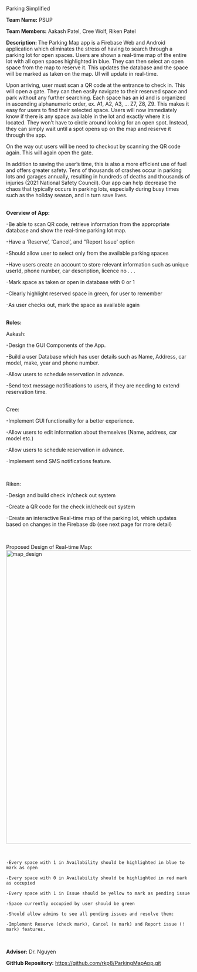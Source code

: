 Parking Simplified
<br>

<b>Team Name:</b> 
PSUP
<br>

<b>Team Members:</b>
Aakash Patel, Cree Wolf, Riken Patel
<br>

<b>Description: </b>
The Parking Map app is a Firebase Web and Android application which eliminates the stress of having to search through a parking lot for open spaces. Users are shown a real-time map of the entire lot with all open spaces highlighted in blue. They can then select an open space from the map to reserve it. This updates the database and the space will be marked as taken on the map. UI will update in real-time. 

Upon arriving, user must scan a QR code at the entrance to check in. This will open a gate. They can then easily navigate to their reserved space and park without any further searching. Each space has an id and is organized in ascending alphanumeric order, ex. A1, A2, A3, ... Z7, Z8, Z9. This makes it easy for users to find their selected space. Users will now immediately know if there is any space available in the lot and exactly where it is located. They won’t have to circle around looking for an open spot. Instead, they can simply wait until a spot opens up on the map and reserve it through the app. 

On the way out users will be need to checkout by scanning the QR code again. This will again open the gate.  

In addition to saving the user’s time, this is also a more efficient use of fuel and offers greater safety. Tens of thousands of crashes occur in parking lots and garages annually, resulting in hundreds of deaths and thousands of injuries (2021 National Safety Council). Our app can help decrease the chaos that typically occurs in parking lots, especially during busy times such as the holiday season, and in turn save lives.
<br>
<br>

<b>Overview of App:</b>

-Be able to scan QR code, retrieve information from the appropriate database and show the real-time parking lot map.

-Have a ‘Reserve’, ‘Cancel’, and "Report Issue' option  

-Should allow user to select only from the available parking spaces

-Have users create an account to store relevant information such as unique userId, phone number, car description, licence no . . .   

-Mark space as taken or open in database with 0 or 1 

-Clearly highlight reserved space in green, for user to remember

 -As user checks out, mark the space as available again
<br>
<br>

<b>Roles:</b>
<br>

Aakash:

 -Design the GUI Components of the App.
 
 -Build a user Database which has user details such as Name, Address, car model, make, year and phone number.
 
 -Allow users to schedule reservation in advance.
 
 -Send text message notifications to users, if they are needing to extend reservation time.

<br>
Cree:

 -Implement GUI functionality for a better experience.
  
 -Allow users to edit information about themselves (Name, address, car model etc.)
 
 -Allow users to schedule reservation in advance.
 
 -Implement send SMS notifications feature. 


<br>

Riken:

 -Design and build check in/check out system
 
 -Create a QR code for the check in/check out system
 
 -Create an interactive Real-time map of the parking lot, which updates based on changes in the Firebase db (see next page for more detail)

  <br>

  Proposed Design of Real-time Map:
  <img width="800" alt="map_design" src="https://user-images.githubusercontent.com/60204834/110062788-eb57b880-7d37-11eb-8250-a93c4602c338.png">

  <br>

    -Every space with 1 in Availability should be highlighted in blue to mark as open

    -Every space with 0 in Availability should be highlighted in red mark as occupied 

    -Every space with 1 in Issue should be yellow to mark as pending issue

    -Space currently occupied by user should be green

    -Should allow admins to see all pending issues and resolve them:

    -Implement Reserve (check mark), Cancel (x mark) and Report issue (! mark) features.

<br>

<b>Advisor:</b> Dr. Nguyen
<br>

<b>GitHub Repository:</b> https://github.com/rkp8/ParkingMapApp.git
